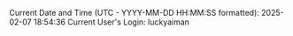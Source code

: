 Current Date and Time (UTC - YYYY-MM-DD HH:MM:SS formatted): 2025-02-07 18:54:36
Current User's Login: luckyaiman
